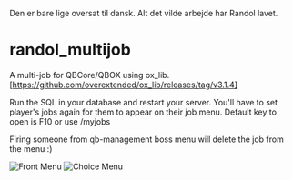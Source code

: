 Den er bare lige oversat til dansk. Alt det vilde arbejde har Randol lavet.

# randol_multijob
A multi-job for QBCore/QBOX using ox_lib. [https://github.com/overextended/ox_lib/releases/tag/v3.1.4]

Run the SQL in your database and restart your server. You'll have to set player's jobs again for them to appear on their job menu. 
Default key to open is F10 or use /myjobs

Firing someone from qb-management boss menu will delete the job from the menu :)

![Front Menu](https://i.imgur.com/GuCXPhK.png)
![Choice Menu](https://i.imgur.com/bcIgTp3.png)
